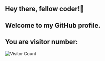 ## Hey there, fellow coder!👋
## Welcome to my GitHub profile.
## You are visitor number:
![Visitor Count](https://komarev.com/ghpvc/?username=Rookie12910&color=blue&style=flat)


<!--
**Rookie12910/Rookie12910** is a ✨ _special_ ✨ repository because its `README.md` (this file) appears on your GitHub profile.

Here are some ideas to get you started:

- 🔭 I’m currently working on ...
- 🌱 I’m currently learning ...
- 👯 I’m looking to collaborate on ...
- 🤔 I’m looking for help with ...
- 💬 Ask me about ...
- 📫 How to reach me: ...
- 😄 Pronouns: ...
- ⚡ Fun fact: ...
-->
